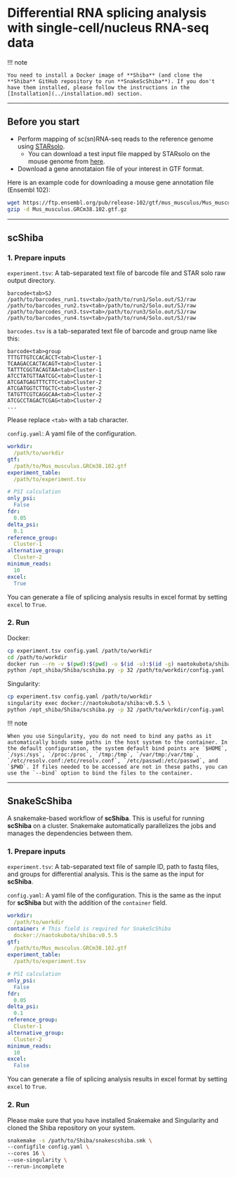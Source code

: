 # Differential RNA splicing analysis with single-cell/nucleus RNA-seq data

!!! note

	You need to install a Docker image of **Shiba** (and clone the **Shiba** GitHub repository to run **SnakeScShiba**). If you don't have them installed, please follow the instructions in the [Installation](../installation.md) section.

---

## Before you start

- Perform mapping of sc(sn)RNA-seq reads to the reference genome using [STARsolo](https://github.com/alexdobin/STAR/blob/master/docs/STARsolo.md).
  - You can download a test input file mapped by STARsolo on the mouse genome from [here](https://zenodo.org/records/14976391).
- Download a gene annotataion file of your interest in GTF format.

Here is an example code for downloading a mouse gene annotation file (Ensembl 102):

``` bash
wget https://ftp.ensembl.org/pub/release-102/gtf/mus_musculus/Mus_musculus.GRCm38.102.gtf.gz
gzip -d Mus_musculus.GRCm38.102.gtf.gz
```

---

## scShiba

### 1. Prepare inputs

`experiment.tsv`: A tab-separated text file of barcode file and STAR solo raw output directory.

``` text
barcode<tab>SJ
/path/to/barcodes_run1.tsv<tab>/path/to/run1/Solo.out/SJ/raw
/path/to/barcodes_run2.tsv<tab>/path/to/run2/Solo.out/SJ/raw
/path/to/barcodes_run3.tsv<tab>/path/to/run3/Solo.out/SJ/raw
/path/to/barcodes_run4.tsv<tab>/path/to/run4/Solo.out/SJ/raw
```

`barcodes.tsv` is a tab-separated text file of barcode and group name like this:

``` text
barcode<tab>group
TTTGTTGTCCACACCT<tab>Cluster-1
TCAAGACCACTACAGT<tab>Cluster-1
TATTTCGGTACAGTAA<tab>Cluster-1
ATCCTATGTTAATCGC<tab>Cluster-1
ATCGATGAGTTTCTTC<tab>Cluster-2
ATCGATGGTCTTGCTC<tab>Cluster-2
TATGTTCGTCAGGCAA<tab>Cluster-2
ATCGCCTAGACTCGAG<tab>Cluster-2
...
```

Please replace `<tab>` with a tab character.

`config.yaml`: A yaml file of the configuration.

``` yaml
workdir:
  /path/to/workdir
gtf:
  /path/to/Mus_musculus.GRCm38.102.gtf
experiment_table:
  /path/to/experiment.tsv

# PSI calculation
only_psi:
  False
fdr:
  0.05
delta_psi:
  0.1
reference_group:
  Cluster-1
alternative_group:
  Cluster-2
minimum_reads:
  10
excel:
  True
```

You can generate a file of splicing analysis results in excel format by setting `excel` to `True`.

### 2. Run

Docker:

``` bash
cp experiment.tsv config.yaml /path/to/workdir
cd /path/to/workdir
docker run --rm -v $(pwd):$(pwd) -u $(id -u):$(id -g) naotokubota/shiba:v0.5.5 \
python /opt_shiba/Shiba/scshiba.py -p 32 /path/to/workdir/config.yaml
```

Singularity:

``` bash
cp experiment.tsv config.yaml /path/to/workdir
singularity exec docker://naotokubota/shiba:v0.5.5 \
python /opt_shiba/Shiba/scshiba.py -p 32 /path/to/workdir/config.yaml
```

!!! note

	When you use Singularity, you do not need to bind any paths as it automatically binds some paths in the host system to the container. In the default configuration, the system default bind points are `$HOME`, `/sys:/sys`, `/proc:/proc`, `/tmp:/tmp`, `/var/tmp:/var/tmp`, `/etc/resolv.conf:/etc/resolv.conf`, `/etc/passwd:/etc/passwd`, and `$PWD`. If files needed to be accessed are not in these paths, you can use the `--bind` option to bind the files to the container.

---

## SnakeScShiba

A snakemake-based workflow of **scShiba**. This is useful for running **scShiba** on a cluster. Snakemake automatically parallelizes the jobs and manages the dependencies between them.

### 1. Prepare inputs

`experiment.tsv`: A tab-separated text file of sample ID, path to fastq files, and groups for differential analysis. This is the same as the input for **scShiba**.

`config.yaml`: A yaml file of the configuration. This is the same as the input for **scShiba** but with the addition of the `container` field.

``` yaml
workdir:
  /path/to/workdir
container: # This field is required for SnakeScShiba
  docker://naotokubota/shiba:v0.5.5
gtf:
  /path/to/Mus_musculus.GRCm38.102.gtf
experiment_table:
  /path/to/experiment.tsv

# PSI calculation
only_psi:
  False
fdr:
  0.05
delta_psi:
  0.1
reference_group:
  Cluster-1
alternative_group:
  Cluster-2
minimum_reads:
  10
excel:
  False
```

You can generate a file of splicing analysis results in excel format by setting `excel` to `True`.

### 2. Run

Please make sure that you have installed Snakemake and Singularity and cloned the Shiba repository on your system.

``` bash
snakemake -s /path/to/Shiba/snakescshiba.smk \
--configfile config.yaml \
--cores 16 \
--use-singularity \
--rerun-incomplete
```
